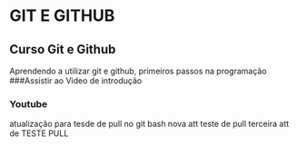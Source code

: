 # GIT E GITHUB
## Curso Git e Github
Aprendendo a utilizar git e github, primeiros passos na programação
###Assistir ao Video de introdução
### Youtube
atualização para tesde de pull no git bash
nova att teste de pull
terceira att de TESTE PULL
